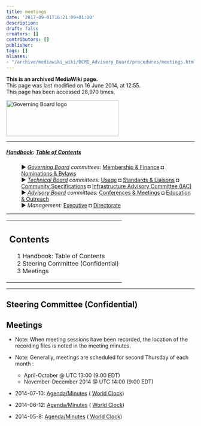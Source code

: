 ```yaml
---
title: meetings
date: '2017-09-01T16:21:09+01:00'
description: 
draft: false
creators: []
contributors: []
publisher: 
tags: []
aliases:
- "/archive/mediawiki_wiki/DCMI_Advisory_Board/procedures/meetings.html"
---
```


 **This is an archived MediaWiki page.**  
This page was last modified on 16 June 2014, at 12:55.  
This page has been accessed 28,970 times.

[<img alt="Governing Board logo" src="/archive/mediawiki_wiki/images/AB_logo.png" width="300" height="96">](/archive/mediawiki_wiki/images/AB_logo.png "Governing Board logo")

* * *

##### [Handbook](/archive/mediawiki_wiki/DCMI_Handbook "DCMI Handbook"): [Table of Contents](/archive/mediawiki_wiki/DCMI_Handbook/ "DCMI Handbook") 
<dl>
<dd> ► <i><a href="/mediawiki_wiki/DCMI_Governing_Board.md" title="DCMI Governing Board">Governing Board</a> committees:</i> <a href="/mediawiki_wiki/DCMI_Governing_Board/finance.md" title="DCMI Governing Board/finance">Membership &amp; Finance</a> ◘ <a href="/mediawiki_wiki/DCMI_Governing_Board/nominations.md" title="DCMI Governing Board/nominations">Nominations &amp; Bylaws</a> 
</dd>
<dd> ► <i><a href="/mediawiki_wiki/DCMI_Technical_Board.md" title="DCMI Technical Board">Technical Board</a> committees:</i> <a href="/mediawiki_wiki/DCMI_Technical_Board/usage.md" title="DCMI Technical Board/usage">Usage</a> ◘ <a href="/mediawiki_wiki/DCMI_Technical_Board/standards.md" title="DCMI Technical Board/standards">Standards &amp; Liaisons</a> ◘ <a href="/mediawiki_wiki/DCMI_Technical_Board/specifications.md" title="DCMI Technical Board/specifications">Community Specifications</a> ◘ <a href="/mediawiki_wiki/DCMI_Technical_Board/infrastructure.md" title="DCMI Technical Board/infrastructure">Infrastructure Advisory Committee (IAC)</a>
</dd>
<dd> ► <i><a href="/mediawiki_wiki/DCMI_Advisory_Board.md" title="DCMI Advisory Board">Advisory Board</a> committees:</i> <a href="/mediawiki_wiki/DCMI_Advisory_Board/meetings.md" title="DCMI Advisory Board/meetings">Conferences &amp; Meetings</a> ◘ <a href="/mediawiki_wiki/DCMI_Advisory_Board/documentation.md" title="DCMI Advisory Board/documentation">Education &amp; Outreach</a>
</dd>
<dd> ► <i>Management:</i> <a href="/mediawiki_wiki/Exec_Committee.md" title="Exec Committee">Executive</a> ◘ <a href="/mediawiki_wiki/Exec_Committee/directorate.md" title="Exec Committee/directorate">Directorate</a>
</dd>
</dl>

* * *

<table id="toc" class="toc">
  <tr>
    <td>
      <div id="toctitle">
        <h2>Contents</h2>
      </div>
      <ul>
        <li class="toclevel-1"><a href="#Handbook:_Table_of_Contents"><span class="tocnumber">1</span> <span class="toctext">Handbook: Table of Contents</span></a></li>
        <li class="toclevel-1 tocsection-1"><a href="#Steering_Committee_.28Confidential.29"><span class="tocnumber">2</span> <span class="toctext">Steering Committee (Confidential)</span></a></li>
        <li class="toclevel-1 tocsection-2"><a href="#Meetings"><span class="tocnumber">3</span> <span class="toctext">Meetings</span></a></li>
      </ul>
    </td>
  </tr>
</table>


* * *

## Steering Committee (Confidential) 

## Meetings 

- Note: When meeting sessions have been recorded, the location of the recording files is noted in the meeting minutes.
- Note: Generally, meetings are scheduled for second Thursday of each month&nbsp;:
  - April-October @ UTC 13:00 (9:00 EDT)
  - November-December 2014 @ UTC 14:00 (9:00 EDT)

- 2014-07-10: [Agenda/Minutes](/archive/mediawiki_wiki/DCMI_Advisory_Board/20140710 "DCMI Advisory Board/20140710") ( [World Clock](http://bit.ly/1i410zs))
- 2014-06-12: [Agenda/Minutes](/archive/mediawiki_wiki/AB-SC-Minutes "AB-SC-Minutes") ( [World Clock](http://bit.ly/TzByH4))
- 2014-05-8: [Agenda/Minutes](/archive/mediawiki_wiki/DCMI_Advisory_Board/20140508 "DCMI Advisory Board/20140508") ( [World Clock](http://bit.ly/QQfc2D))

